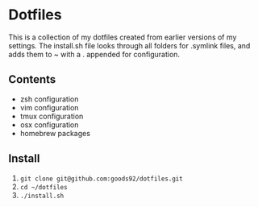 # Dotfiles

This is a collection of my dotfiles created from earlier versions of my settings.  The install.sh file looks through all folders for .symlink files, and adds them to ~ with a . appended for configuration.

## Contents

+ zsh configuration
+ vim configuration
+ tmux configuration
+ osx configuration
+ homebrew packages

## Install

1. `git clone git@github.com:goods92/dotfiles.git`
2. `cd ~/dotfiles`
3. `./install.sh`
